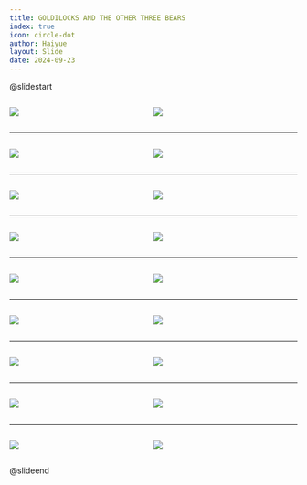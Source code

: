 ```yaml
---
title: GOLDILOCKS AND THE OTHER THREE BEARS
index: true
icon: circle-dot
author: Haiyue
layout: Slide
date: 2024-09-23
---
```

 
@slidestart

<div style="display:flex">
<div style="flex:1">

![](/reading/english/Level-P/GOLDILOCKS%20AND%20THE%20OTHER%20THREE%20BEARS/001.webp)
</div>
<div style="flex:1">

![](/reading/english/Level-P/GOLDILOCKS%20AND%20THE%20OTHER%20THREE%20BEARS/002.webp)
</div>
</div>

---

<div style="display:flex">
<div style="flex:1">

![](/reading/english/Level-P/GOLDILOCKS%20AND%20THE%20OTHER%20THREE%20BEARS/003.webp)
</div>
<div style="flex:1">

![](/reading/english/Level-P/GOLDILOCKS%20AND%20THE%20OTHER%20THREE%20BEARS/004.webp)
</div>
</div>

---

<div style="display:flex">
<div style="flex:1">

![](/reading/english/Level-P/GOLDILOCKS%20AND%20THE%20OTHER%20THREE%20BEARS/005.webp)
</div>
<div style="flex:1">

![](/reading/english/Level-P/GOLDILOCKS%20AND%20THE%20OTHER%20THREE%20BEARS/006.webp)
</div>
</div>

---

<div style="display:flex">
<div style="flex:1">

![](/reading/english/Level-P/GOLDILOCKS%20AND%20THE%20OTHER%20THREE%20BEARS/007.webp)
</div>
<div style="flex:1">

![](/reading/english/Level-P/GOLDILOCKS%20AND%20THE%20OTHER%20THREE%20BEARS/008.webp)
</div>
</div>

---

<div style="display:flex">
<div style="flex:1">

![](/reading/english/Level-P/GOLDILOCKS%20AND%20THE%20OTHER%20THREE%20BEARS/009.webp)
</div>
<div style="flex:1">

![](/reading/english/Level-P/GOLDILOCKS%20AND%20THE%20OTHER%20THREE%20BEARS/010.webp)
</div>
</div>

---

<div style="display:flex">
<div style="flex:1">

![](/reading/english/Level-P/GOLDILOCKS%20AND%20THE%20OTHER%20THREE%20BEARS/011.webp)
</div>
<div style="flex:1">

![](/reading/english/Level-P/GOLDILOCKS%20AND%20THE%20OTHER%20THREE%20BEARS/012.webp)
</div>
</div>

---

<div style="display:flex">
<div style="flex:1">

![](/reading/english/Level-P/GOLDILOCKS%20AND%20THE%20OTHER%20THREE%20BEARS/013.webp)
</div>
<div style="flex:1">

![](/reading/english/Level-P/GOLDILOCKS%20AND%20THE%20OTHER%20THREE%20BEARS/014.webp)
</div>
</div>

---

<div style="display:flex">
<div style="flex:1">

![](/reading/english/Level-P/GOLDILOCKS%20AND%20THE%20OTHER%20THREE%20BEARS/015.webp)
</div>
<div style="flex:1">

![](/reading/english/Level-P/GOLDILOCKS%20AND%20THE%20OTHER%20THREE%20BEARS/016.webp)
</div>
</div>

---

<div style="display:flex">
<div style="flex:1">

![](/reading/english/Level-P/GOLDILOCKS%20AND%20THE%20OTHER%20THREE%20BEARS/017.webp)
</div>
<div style="flex:1">

![](/reading/english/Level-P/GOLDILOCKS%20AND%20THE%20OTHER%20THREE%20BEARS/018.webp)
</div>
</div>

@slideend